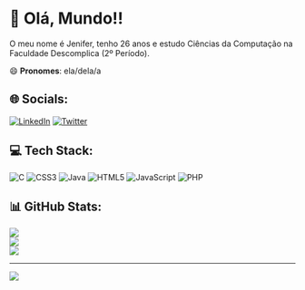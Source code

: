 # 💫 Olá, Mundo!! 

O meu nome é Jenifer, tenho 26 anos e estudo Ciências da Computação na Faculdade Descomplica (2º Período). 

😄 **Pronomes**: ela/dela/a

## 🌐 Socials:
[![LinkedIn](https://img.shields.io/badge/LinkedIn-%230077B5.svg?logo=linkedin&logoColor=white)](https://linkedin.com/in/jen-angelo) [![Twitter](https://img.shields.io/badge/Twitter-%231DA1F2.svg?logo=Twitter&logoColor=white)](https://twitter.com/bruxa_espacial) 

## 💻 Tech Stack:
![C](https://img.shields.io/badge/c-%2300599C.svg?style=plastic&logo=c&logoColor=white) ![CSS3](https://img.shields.io/badge/css3-%231572B6.svg?style=plastic&logo=css3&logoColor=white) ![Java](https://img.shields.io/badge/java-%23ED8B00.svg?style=plastic&logo=openjdk&logoColor=white) ![HTML5](https://img.shields.io/badge/html5-%23E34F26.svg?style=plastic&logo=html5&logoColor=white) ![JavaScript](https://img.shields.io/badge/javascript-%23323330.svg?style=plastic&logo=javascript&logoColor=%23F7DF1E) ![PHP](https://img.shields.io/badge/php-%23777BB4.svg?style=plastic&logo=php&logoColor=white)

## 📊 GitHub Stats:
![](https://github-readme-stats.vercel.app/api?username=bruxa-espacial&theme=midnight-purple&hide_border=false&include_all_commits=false&count_private=false)<br/>
![](https://github-readme-streak-stats.herokuapp.com/?user=bruxa-espacial&theme=midnight-purple&hide_border=false)<br/>
![](https://github-readme-stats.vercel.app/api/top-langs/?username=bruxa-espacial&theme=midnight-purple&hide_border=false&include_all_commits=false&count_private=false&layout=compact)

---
[![](https://visitcount.itsvg.in/api?id=bruxa-espacial&icon=0&color=0)](https://visitcount.itsvg.in)

<!-- Proudly created with GPRM ( https://gprm.itsvg.in ) -->
